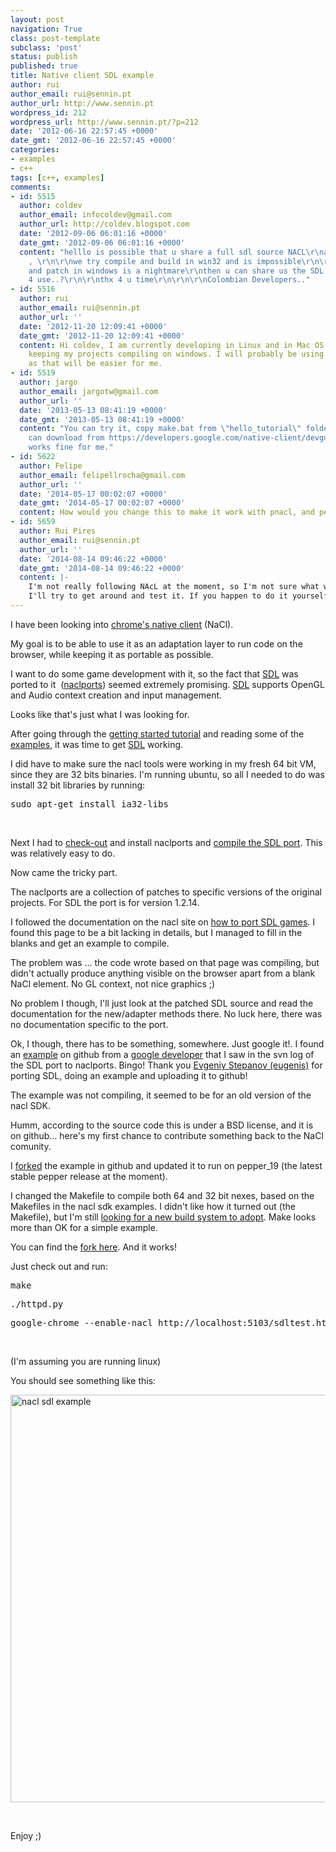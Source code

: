 ```yaml
---
layout: post
navigation: True
class: post-template
subclass: 'post'
status: publish
published: true
title: Native client SDL example
author: rui
author_email: rui@sennin.pt
author_url: http://www.sennin.pt
wordpress_id: 212
wordpress_url: http://www.sennin.pt/?p=212
date: '2012-06-16 22:57:45 +0000'
date_gmt: '2012-06-16 22:57:45 +0000'
categories:
- examples
- c++
tags: [c++, examples]
comments:
- id: 5515
  author: coldev
  author_email: infocoldev@gmail.com
  author_url: http://coldev.blogspot.com
  date: '2012-09-06 06:01:16 +0000'
  date_gmt: '2012-09-06 06:01:16 +0000'
  content: "helllo is possible that u share a full sdl source NACL\r\nand includes
    , \r\n\r\nwe try compile and build in win32 and is impossible\r\n\r\nbuild environment
    and patch in windows is a nightmare\r\nthen u can share us the SDL armed .. ready
    4 use..?\r\n\r\nthx 4 u time\r\n\r\n\r\nColombian Developers.."
- id: 5516
  author: rui
  author_email: rui@sennin.pt
  author_url: ''
  date: '2012-11-20 12:09:41 +0000'
  date_gmt: '2012-11-20 12:09:41 +0000'
  content: Hi coldev, I am currently developing in Linux and in Mac OS X. I plan on
    keeping my projects compiling on windows. I will probably be using mingw (http://www.mingw.org/)
    as that will be easier for me.
- id: 5519
  author: jargo
  author_email: jargotw@gmail.com
  author_url: ''
  date: '2013-05-13 08:41:19 +0000'
  date_gmt: '2013-05-13 08:41:19 +0000'
  content: "You can try it, copy make.bat from \"hello_tutorial\" folder and run make.\r\n\r\n(\"hell_tutorial\"
    can download from https://developers.google.com/native-client/devguide/hello_tutorial.zip)\r\n\r\nIt
    works fine for me."
- id: 5622
  author: Felipe
  author_email: felipellrocha@gmail.com
  author_url: ''
  date: '2014-05-17 00:02:07 +0000'
  date_gmt: '2014-05-17 00:02:07 +0000'
  content: How would you change this to make it work with pnacl, and pepper 34?
- id: 5659
  author: Rui Pires
  author_email: rui@sennin.pt
  author_url: ''
  date: '2014-08-14 09:46:22 +0000'
  date_gmt: '2014-08-14 09:46:22 +0000'
  content: |-
    I'm not really following NAcL at the moment, so I'm not sure what would need to be adapted to make it up to date.
    I'll try to get around and test it. If you happen to do it yourself, or find out what needs to be done, please let me know.
---
```

<p>I have been looking into <a href="https://developers.google.com/native-client/">chrome's native client</a>&nbsp;(NaCl).</p>
<p>My goal is to be able to use it as an adaptation layer to run code on the browser, while keeping it as portable as possible.</p>
<p>I want to do some game development with it, so the fact that <a href="http://www.libsdl.org/">SDL</a> was ported to it &nbsp;(<a href="http://code.google.com/p/naclports/">naclports</a>) seemed extremely promising. <a href="http://www.libsdl.org/">SDL</a> supports OpenGL and Audio context creation and input management.</p>
<p>Looks like that's just what I was looking for.</p>
<p>After going through the <a href="https://developers.google.com/native-client/devguide/tutorial">getting started tutorial</a> and reading some of the <a href="https://developers.google.com/native-client/sdk/examples">examples</a>, it was time to get <a href="http://www.libsdl.org/">SDL</a> working.</p>
<p>I did have to make sure the nacl tools were working in my fresh 64 bit VM, since they are 32 bits binaries. I'm running ubuntu, so all I needed to do was install 32 bit libraries by running:</p>
<pre>sudo apt-get install ia32-libs</pre><br />
<p>Next I had to <a href="http://code.google.com/p/naclports/wiki/HowTo_Checkout">check-out</a> and install naclports and <a href="http://code.google.com/p/naclports/wiki/InstallingSDL">compile the SDL port</a>. This was relatively easy to do.</p>
<p>Now came the tricky part.</p>
<p>The naclports are a collection of patches to specific versions of the original projects. For SDL the port is for version 1.2.14.</p>
<p>I followed the documentation on the nacl site on <a href="https://developers.google.com/native-client/community/porting/SDLgames">how to port SDL games</a>.&nbsp;I found this page to be a bit lacking in details, but I managed to fill in the blanks and get an example to compile.</p>
<p>The problem was ... the code wrote based on that page was compiling, but didn't actually produce anything visible on the browser apart from a blank NaCl element. No GL context, not nice graphics ;)</p>
<p>No problem I though, I'll just look at the patched SDL source and read the documentation for the new/adapter methods there. No luck here, there was no documentation specific to the port.</p>
<p>Ok, I though, there has to be something, somewhere. Just google it!. I found an <a href="https://github.com/eugenis/sdltest">example</a>&nbsp;on github from a <a href="https://github.com/eugenis">google developer</a> that I saw in the svn log of the SDL port to naclports. Bingo! Thank you <a href="https://github.com/eugenis">Evgeniy Stepanov (eugenis)</a> for porting SDL, doing an example and uploading it to github!</p>
<p>The example was not compiling, it seemed to be for an old version of the nacl SDK.</p>
<p>Humm, according to the source code this is under a BSD license, and it is on github... here's my first chance to contribute something back to the NaCl comunity.</p>
<p>I <a href="https://github.com/ruipires/sdltest">forked</a> the example in github and updated it to run on pepper_19 (the latest stable pepper release at the moment).</p>
<p>I changed the Makefile to compile both 64 and 32 bit nexes, based on the Makefiles in the nacl sdk examples. I didn't like how it turned out (the Makefile), but I'm still <a title="Battle of the build systems" href="http://www.sennin.pt/2012/05/29/battle-of-the-build-systems/">looking for a new build system to adopt</a>. Make looks more than OK for a simple example.</p>
<p>You can find the <a href="https://github.com/ruipires/sdltest">fork here</a>. And it works!</p>
<p>Just check out and run:</p>
<pre>make</pre>
<pre>./httpd.py</pre>
<pre>google-chrome --enable-nacl http://localhost:5103/sdltest.html</pre><br />
<p>(I'm assuming you are running linux)</p>
<p>You should see something like this:</p>
<p><img title="nacl sdl example" src="{{ site.baseurl }}/assets/2012/nacl-sdl-example.png" alt="nacl sdl example" width="799" height="652" /></p> <p>&nbsp;</p>
<p>Enjoy ;)</p>
<p>&nbsp;</p>
